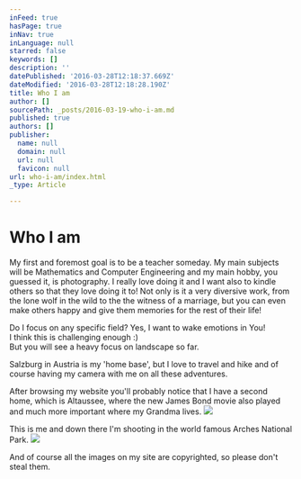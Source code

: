 ```yaml
---
inFeed: true
hasPage: true
inNav: true
inLanguage: null
starred: false
keywords: []
description: ''
datePublished: '2016-03-28T12:18:37.669Z'
dateModified: '2016-03-28T12:18:28.190Z'
title: Who I am
author: []
sourcePath: _posts/2016-03-19-who-i-am.md
published: true
authors: []
publisher:
  name: null
  domain: null
  url: null
  favicon: null
url: who-i-am/index.html
_type: Article

---
```

# Who I am

My first and foremost goal is to be a teacher someday. My main subjects will be Mathematics and Computer Engineering and my main hobby, you guessed it, is photography. I really love doing it and I want also to kindle others so that they love doing it to! Not only is it a very diversive work, from the lone wolf in the wild to the the witness of a marriage, but you can even make others happy and give them memories for the rest of their life!

Do I focus on any specific field? Yes, I want to wake emotions in You!  
I think this is challenging enough :)  
But you will see a heavy focus on landscape so far.

Salzburg in Austria is my 'home base', but I love to travel and hike and of course having my camera with me on all these adventures.

After browsing my website you'll probably notice that I have a second home, which is Altaussee, where the new James Bond movie also played and much more important where my Grandma lives.
![](https://the-grid-user-content.s3-us-west-2.amazonaws.com/1c82b80a-2695-40e7-bf8b-53caee771610.jpg)

This is me and down there I'm shooting in the world famous Arches National Park.
![](https://the-grid-user-content.s3-us-west-2.amazonaws.com/31630c8b-365c-49b8-897a-354300b0484f.jpg)

And of course all the images on my site are copyrighted, so please don't steal them.